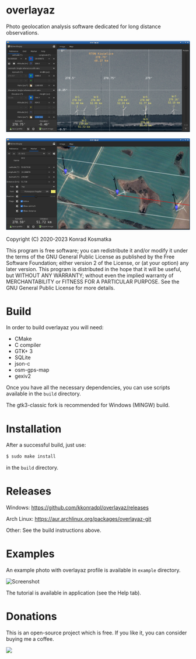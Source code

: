 overlayaz
=======

Photo geolocation analysis software dedicated for long distance observations.

![Screenshot](/overlayaz.png?raw=true)

![Screenshot](/overlayaz-map.png?raw=true)

Copyright (C) 2020-2023  Konrad Kosmatka

This program is free software; you can redistribute it and/or modify it under the terms of the GNU General Public License as published by the Free Software Foundation; either version 2 of the License, or (at your option) any later version.
This program is distributed in the hope that it will be useful, but WITHOUT ANY WARRANTY; without even the implied warranty of MERCHANTABILITY or FITNESS FOR A PARTICULAR PURPOSE. See the GNU General Public License for more details.

# Build
In order to build overlayaz you will need:

- CMake
- C compiler
- GTK+ 3
- SQLite
- json-c
- osm-gps-map
- gexiv2

Once you have all the necessary dependencies, you can use scripts available in the `build` directory.

The gtk3-classic fork is recommended for Windows (MINGW) build.

# Installation
After a successful build, just use:
```sh
$ sudo make install
```
in the `build` directory.

# Releases
Windows: https://github.com/kkonradpl/overlayaz/releases

Arch Linux: https://aur.archlinux.org/packages/overlayaz-git

Other: See the build instructions above.

# Examples
An example photo with overlayaz profile is available in `example` directory.

![Screenshot](/example/dylewska-processed.jpg?raw=true)

The tutorial is available in application (see the Help tab).

# Donations

This is an open-source project which is free. If you like it, you can consider buying me a coffee.

<a href="https://www.buymeacoffee.com/kkonradpl"><img src="https://img.buymeacoffee.com/button-api/?text=Buy%20me%20a%20coffee&emoji=%E2%98%95&slug=kkonradpl&button_colour=5F7FFF&font_colour=ffffff&font_family=Poppins&outline_colour=000000&coffee_colour=FFDD00" /></a>

